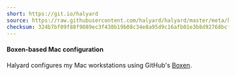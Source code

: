 ```yaml
---
short: https://git.io/halyard
source: https://raw.githubusercontent.com/halyard/halyard/master/meta/kickstart
checksum: 324b7bf09f88f9089ec3f430b19b08c34e8a95d9c16afb01e3b8d92768bcfccf
---
```

#### Boxen-based Mac configuration

Halyard configures my Mac workstations using GitHub's [Boxen](https://boxen.github.io).

